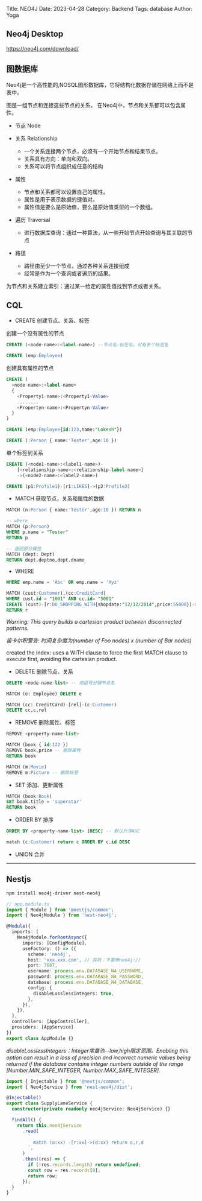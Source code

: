 Title: NEO4J
Date: 2023-04-28
Category: Backend
Tags: database
Author: Yoga

## Neo4j Desktop

https://neo4j.com/download/

## 图数据库

Neo4j是一个高性能的,NOSQL图形数据库，它将结构化数据存储在网络上而不是表中。

图是一组节点和连接这些节点的关系。 
在Neo4j中，节点和关系都可以包含属性。

* 节点 Node
* 关系 Relationship
    * 一个关系连接两个节点，必须有一个开始节点和结束节点。
    * 关系具有方向：单向和双向。
    * 关系可以将节点组织成任意的结构
* 属性
    * 节点和关系都可以设置自己的属性。
    * 属性是用于表示数据的键值对。
    * 属性值是要么是原始值，要么是原始值类型的一个数组。

* 遍历 Traversal
    * 进行数据库查询：通过一种算法，从一些开始节点开始查询与其关联的节点

* 路径
    * 路径由至少一个节点，通过各种关系连接组成
    * 经常是作为一个查询或者遍历的结果。

为节点和关系建立索引：通过某一给定的属性值找到节点或者关系。

## CQL

* CREATE 创建节点、关系、标签

创建一个没有属性的节点
```SQL
CREATE (<node-name>:<label-name>) --节点名:标签名，可有多个标签名

CREATE (emp:Employee)
```
创建具有属性的节点
```SQL
CREATE (
  <node-name>:<label-name>
  { 	
    <Property1-name>:<Property1-Value>
    ........
    <Propertyn-name>:<Propertyn-Value>
  }
)

CREATE (emp:Employee{id:123,name:"Lokesh"})

CREATE (:Person { name:'Tester',age:10 })
```
单个标签到关系
```SQL
CREATE (<node1-name>:<label1-name>)-
	[<relationship-name>:<relationship-label-name>]
	->(<node2-name>:<label2-name>)

CREATE (p1:Profile1)-[r1:LIKES]->(p2:Profile2)
```

* MATCH 获取节点，关系和属性的数据

```SQL
MATCH (n:Person { name:'Tester',age:10 }) RETURN n

-- where
MATCH (p:Person)
WHERE p.name = "Tester"
RETURN p

-- 返回部分属性
MATCH (dept: Dept)
RETURN dept.deptno,dept.dname
```

* WHERE

```SQL
WHERE emp.name = 'Abc' OR emp.name = 'Xyz'

MATCH (cust:Customer),(cc:CreditCard) 
WHERE cust.id = "1001" AND cc.id= "5001" 
CREATE (cust)-[r:DO_SHOPPING_WITH{shopdate:"12/12/2014",price:55000}]->(cc) 
RETURN r
```
_Warning: 
This query builds a cartesian product between disconnected patterns._

_笛卡尔积警告: 时间复杂度为(number of Foo nodes) x (number of Bar nodes)_

created the index: uses a WITH clause to force the first MATCH clause to execute first, avoiding the cartesian product.

* DELETE 删除节点、关系

```SQL
DELETE <node-name-list> -- 用逗号分隔节点名

MATCH (e: Employee) DELETE e

MATCH (cc: CreditCard)-[rel]-(c:Customer) 
DELETE cc,c,rel
```

* REMOVE 删除属性、标签

```SQL
REMOVE <property-name-list>

MATCH (book { id:122 })
REMOVE book.price -- 删除属性
RETURN book

MATCH (m:Movie) 
REMOVE m:Picture -- 删除标签
```

* SET 添加、更新属性

```SQL
MATCH (book:Book)
SET book.title = 'superstar'
RETURN book
```

* ORDER BY 排序

```SQL
ORDER BY <property-name-list> [DESC] -- 默认升序ASC

match (c:Customer) return c ORDER BY c.id DESC
```

* UNION 合并

---
## Nestjs

```bash
npm install neo4j-driver nest-neo4j
```

```ts
// app.module.ts
import { Module } from '@nestjs/common';
import { Neo4jModule } from 'nest-neo4j';

@Module({
  imports: [
    Neo4jModule.forRootAsync({
      imports: [ConfigModule],
      useFactory: () => ({
        scheme: 'neo4j',
        host: 'xxx.xxx.com', // 踩坑：不要带neo4j://
        port: 7687,
        username: process.env.DATABASE_N4_USERNAME,
        password: process.env.DATABASE_N4_PASSWORD,
        database: process.env.DATABASE_N4_DATABASE,
        config: {
          disableLosslessIntegers: true, 
        },
      }),
    }),
  ],
  controllers: [AppController],
  providers: [AppService]
})
export class AppModule {}
```

_disableLosslessIntegers：Integer常量池--low,high限定范围。Enabling this option can result in a loss of precision and incorrect numeric values being returned if the database contains integer numbers outside of the range [Number.MIN_SAFE_INTEGER, Number.MAX_SAFE_INTEGER]._

```ts
import { Injectable } from '@nestjs/common';
import { Neo4jService } from 'nest-neo4j/dist';

@Injectable()
export class SupplyLaneService {
  constructor(private readonly neo4jService: Neo4jService) {}

  findAll() {
    return this.neo4jService
      .read(
        `
          match (o:xx) -[r:xx]->(d:xx) return o,r,d
        `,
      )
      .then((res) => {
        if (!res.records.length) return undefined;
        const row = res.records[0];
        return row;
      });
  }
}

```
